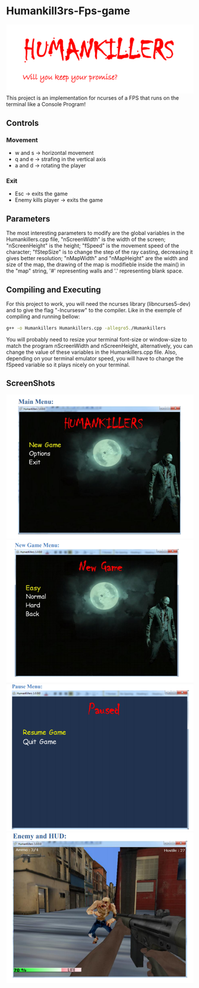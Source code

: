 # Humankill3rs-Fps-game

<img title="name" alt="Name" src="/images/HUM.PNG">
This project is an implementation for ncurses of a FPS that runs on the terminal like a Console Program!

## Controls

### Movement

- w and s -> horizontal movement
- q and e -> strafing in the vertical axis
- a and d -> rotating the player

### Exit

- Esc -> exits the game
- Enemy kills player -> exits the game

## Parameters

The most interesting parameters to modify are the global variables in the Humankillers.cpp file, "nScreenWidth" is the width of the screen; "nScreenHeight" is the height; "fSpeed" is the movement speed of the character; "fStepSize" is to change the step of the ray casting, decreasing it gives better resolution; "nMapWidth" and "nMapHeight" are the width and size of the map, the drawing of the map is modifieble inside the main() in the "map" string, '#' representing walls and '.' representing blank space.

## Compiling and Executing

For this project to work, you will need the ncurses library (libncurses5-dev) and to give the flag "-lncursesw" to the compiler. Like in the exemple of compiling and running bellow:

```bash
g++ -o Humankillers Humankillers.cpp -allegro5./Humankillers
```

You will probably need to resize your terminal font-size or window-size to match the program nScreenWidth and nScreenHeight, alternatively, you can change the value of these variables in the Humankillers.cpp file. Also, depending on your terminal emulator speed, you will have to change the fSpeed variable so it plays nicely on your terminal.

## ScreenShots

<img title="main" alt="Main-Menu" src="/images/MAIN.PNG">
<img title="New-game" alt="New-Game" src="/images/NEW.PNG">
<img title="pause" alt="Pause" src="/images/PAUSE.PNG">
<img title="game" alt="Enemy & HUD" src="/images/ENEMY.PNG">
